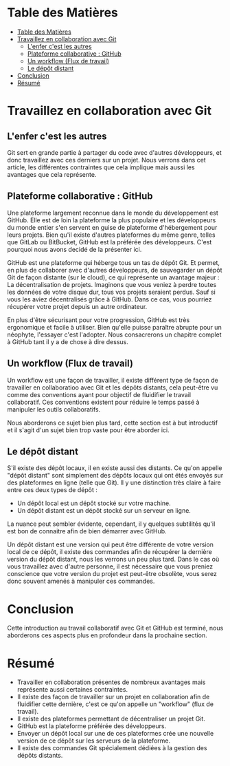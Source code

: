 # Table des Matières

- [Table des Matières](#table-des-matières)
- [Travaillez en collaboration avec Git](#travaillez-en-collaboration-avec-git)
  - [L'enfer c'est les autres](#lenfer-cest-les-autres)
  - [Plateforme collaborative : GitHub](#plateforme-collaborative--github)
  - [Un workflow (Flux de travail)](#un-workflow-flux-de-travail)
  - [Le dépôt distant](#le-dépôt-distant)
- [Conclusion](#conclusion)
- [Résumé](#résumé)

# Travaillez en collaboration avec Git

## L'enfer c'est les autres

Git sert en grande partie à partager du code avec d'autres développeurs, et donc travaillez avec ces derniers sur un projet. Nous verrons dans cet article, les différentes contraintes que cela implique mais aussi les avantages que cela représente. 

## Plateforme collaborative : GitHub

Une plateforme largement reconnue dans le monde du développement est GitHub. Elle est de loin la plateforme la plus populaire et les développeurs du monde entier s'en servent en guise de plateforme d'hébergement pour leurs projets. Bien qu'il existe d'autres plateformes du même genre, telles que GitLab ou BitBucket, GitHub est la préférée des développeurs. C'est pourquoi nous avons decidé de la présenter ici.

GitHub est une plateforme qui héberge tous un tas de dépôt Git. Et permet, en plus de collaborer avec d'autres développeurs, de sauvegarder un dépôt Git de façon distante (sur le cloud), ce qui représente un avantage majeur : La décentralisation de projets. Imaginons que vous veniez à perdre toutes les données de votre disque dur, tous vos projets seraient perdus. Sauf si vous les aviez décentralisés grâce à GitHub. Dans ce cas, vous pourriez récupérer votre projet depuis un autre ordinateur.

En plus d'être sécurisant pour votre progression, GitHub est très ergonomique et facile à utiliser. Bien qu'elle puisse paraître abrupte pour un néophyte, l'essayer c'est l'adopter. Nous consacrerons un chapitre complet à GitHub tant il y a de chose à dire dessus.

## Un workflow (Flux de travail)

Un workflow est une façon de travailler, il existe différent type de façon de travailler en collaboratioo avec Git et les dépôts distants, cela peut-être vu comme des conventions ayant pour objectif de fluidifier le travail collaboratif. Ces conventions existent pour réduire le temps passé à manipuler les outils collaboratifs.

Nous aborderons ce sujet bien plus tard, cette section est à but introductif et il s'agit d'un sujet bien trop vaste pour être aborder ici.

## Le dépôt distant

S'il existe des dépôt locaux, il en existe aussi des distants. Ce qu'on appelle "dépôt distant" sont simplement des dépôts locaux qui ont étés envoyés sur des plateformes en ligne (telle que Git). Il y une distinction très claire à faire entre ces deux types de dépôt :

- Un dépôt local est un dépôt stocké sur votre machine.
- Un dépôt distant est un dépôt stocké sur un serveur en ligne.

La nuance peut sembler évidente, cependant, il y quelques subtilités qu'il est bon de connaitre afin de bien démarrer avec GitHub.

Un dépôt distant est une version qui peut être différente de votre version local de ce dépôt, il existe des commandes afin de récupérer la dernière version du dépôt distant, nous les verrons un peu plus tard. Dans le cas où vous travaillez avec d'autre personne, il est nécessaire que vous preniez conscience que votre version du projet est peut-être obsolète, vous serez donc souvent amenés à manipuler ces commandes.

# Conclusion

Cette introduction au travail collaboratif avec Git et GitHub est terminé, nous aborderons ces aspects plus en profondeur dans la prochaine section.

# Résumé

- Travailler en collaboration présentes de nombreux avantages mais représente aussi certaines contraintes.
- Il existe des façon de travailler sur un projet en collaboration afin de fluidifier cette dernière, c'est ce qu'on appelle un "workflow" (flux de travail).
- Il existe des plateformes permettant de décentraliser un projet Git.
- GitHub est la plateforme préférée des développeurs.
- Envoyer un dépôt local sur une de ces plateformes crée une nouvelle version de ce dépôt sur les serveurs de la plateforme.
- Il existe des commandes Git spécialement dédiées à la gestion des dépôts distants.